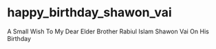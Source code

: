 # happy_birthday_shawon_vai
A Small Wish To My Dear Elder Brother Rabiul Islam Shawon Vai On His Birthday
